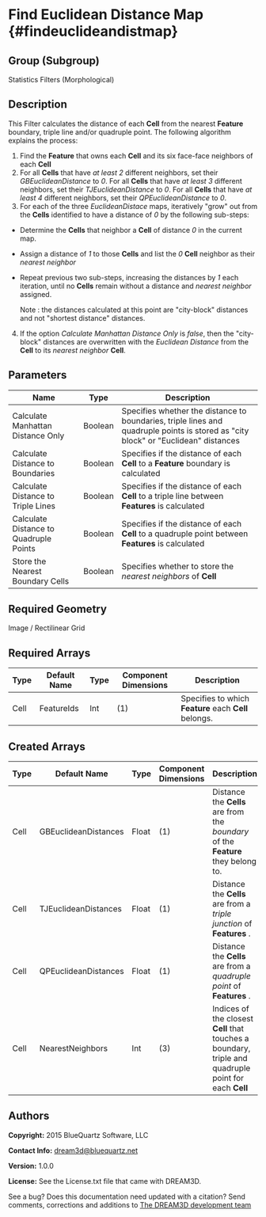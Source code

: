 Find Euclidean Distance Map {#findeuclideandistmap}
======

## Group (Subgroup) ##
Statistics Filters (Morphological)

## Description ##
This Filter calculates the distance of each **Cell** from the nearest **Feature** boundary, triple line and/or quadruple point.  The following algorithm explains the process:

1. Find the **Feature** that owns each **Cell** and its six face-face neighbors of each **Cell**
2. For all **Cells** that have *at least 2* different neighbors, set their *GBEuclideanDistance* to *0*.  For all **Cells** that have *at least 3* different neighbors, set their *TJEuclideanDistance* to *0*.  For all **Cells** that have *at least 4* different neighbors, set their *QPEuclideanDistance* to *0*.
3. For each of the three *EuclideanDistace* maps, iteratively "grow" out from the **Cells** identified to have a distance of *0* by the following sub-steps:

  - Determine the **Cells** that neighbor a **Cell** of distance *0* in the current map.
  - Assign a distance of *1* to those **Cells** and list the *0* **Cell** neighbor as their *nearest neighbor*
  - Repeat previous two sub-steps, increasing the distances by *1* each iteration, until no **Cells** remain without a distance and *nearest neighbor* assigned.

	Note : the distances calculated at this point are "city-block" distances and not "shortest distance" distances.


4. If the option *Calculate Manhattan Distance Only* is *false*, then the "city-block" distances are overwritten with the *Euclidean Distance* from the **Cell** to its *nearest neighbor* **Cell**.


## Parameters ##
| Name | Type | Description |
|------|------| ----------- |
| Calculate Manhattan Distance Only | Boolean | Specifies whether the distance to boundaries, triple lines and quadruple points is stored as "city block" or "Euclidean" distances |
| Calculate Distance to Boundaries | Boolean | Specifies if the distance of each **Cell** to a **Feature** boundary is calculated |
| Calculate Distance to Triple Lines | Boolean | Specifies if the distance of each **Cell** to a triple line between **Features** is calculated |
| Calculate Distance to Quadruple Points | Boolean | Specifies if the distance of each **Cell** to a  quadruple point between **Features** is calculated |
| Store the Nearest Boundary Cells | Boolean | Specifies whether to store the *nearest neighbors* of **Cell**  


## Required Geometry ##
Image / Rectilinear Grid

## Required Arrays ##
| Type | Default Name | Type | Component Dimensions | Description |
|------|--------------|-------------|---------|-----|
| Cell | FeatureIds | Int | (1) | Specifies to which **Feature** each **Cell** belongs. |

## Created Arrays ##
| Type | Default Name | Type | Component Dimensions | Description |
|------|--------------|-------------|---------|-----|
| Cell | GBEuclideanDistances | Float | (1) | Distance the **Cells** are from the *boundary* of the **Feature** they belong to. |
| Cell | TJEuclideanDistances | Float | (1) | Distance the **Cells** are from a *triple junction* of **Features** . |
| Cell | QPEuclideanDistances | Float | (1) | Distance the **Cells** are from a *quadruple point* of **Features** . |
| Cell | NearestNeighbors | Int  | (3) | Indices of the closest **Cell** that touches a boundary, triple and quadruple point for each **Cell** |

## Authors ##

**Copyright:** 2015 BlueQuartz Software, LLC

**Contact Info:** dream3d@bluequartz.net

**Version:** 1.0.0

**License:**  See the License.txt file that came with DREAM3D.




See a bug? Does this documentation need updated with a citation? Send comments, corrections and additions to [The DREAM3D development team](mailto:dream3d@bluequartz.net?subject=Documentation%20Correction)

